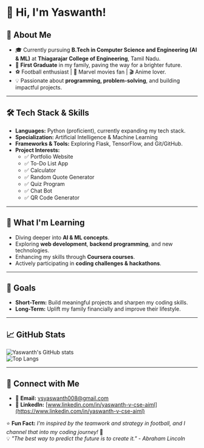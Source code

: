 # 👋 Hi, I'm Yaswanth!  

## 🌟 About Me  
- 🎓 Currently pursuing **B.Tech in Computer Science and Engineering (AI & ML)** at **Thiagarajar College of Engineering**, Tamil Nadu.  
- 🏅 **First Graduate** in my family, paving the way for a brighter future.  
- ⚽ Football enthusiast | 🎥 Marvel movies fan | 🎬 Anime lover.  
- 💡 Passionate about **programming, problem-solving**, and building impactful projects.  

---

## 🛠️ Tech Stack & Skills  
- **Languages:** Python (proficient), currently expanding my tech stack.  
- **Specialization:** Artificial Intelligence & Machine Learning  
- **Frameworks & Tools:** Exploring Flask, TensorFlow, and Git/GitHub.  
- **Project Interests:**  
  - ✅ Portfolio Website  
  - ✅ To-Do List App  
  - ✅ Calculator  
  - ✅ Random Quote Generator  
  - ✅ Quiz Program  
  - ✅ Chat Bot  
  - ✅ QR Code Generator  

---

## 🌱 What I'm Learning  
- Diving deeper into **AI & ML concepts**.  
- Exploring **web development**, **backend programming**, and new technologies.  
- Enhancing my skills through **Coursera courses**.  
- Actively participating in **coding challenges & hackathons**.  

---

## 🎯 Goals  
- **Short-Term:** Build meaningful projects and sharpen my coding skills.  
- **Long-Term:** Uplift my family financially and improve their lifestyle.  

---

## 📈 GitHub Stats  
![Yaswanth's GitHub stats](https://github-readme-stats.vercel.app/api?username=Yaswanth876&show_icons=true&theme=radical)  
![Top Langs](https://github-readme-stats.vercel.app/api/top-langs/?username=Yaswanth876&layout=compact&theme=radical)  

---

## 🤝 Connect with Me  
- 💌 **Email:** [vsyaswanth008@gmail.com](mailto:vsyaswanth008@gmail.com)  
- 💼 **LinkedIn:** [www.linkedin.com/in/yaswanth-v-cse-aiml](https://www.linkedin.com/in/yaswanth-v-cse-aiml)  

⭐ **Fun Fact:** *I'm inspired by the teamwork and strategy in football, and I channel that into my coding journey!* 🚀  
💡 *"The best way to predict the future is to create it." - Abraham Lincoln*  
